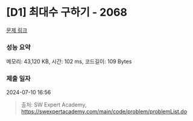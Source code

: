 # [D1] 최대수 구하기 - 2068 

[문제 링크](https://swexpertacademy.com/main/code/problem/problemDetail.do?contestProbId=AV5QQhbqA4QDFAUq) 

### 성능 요약

메모리: 43,120 KB, 시간: 102 ms, 코드길이: 109 Bytes

### 제출 일자

2024-07-10 16:56



> 출처: SW Expert Academy, https://swexpertacademy.com/main/code/problem/problemList.do